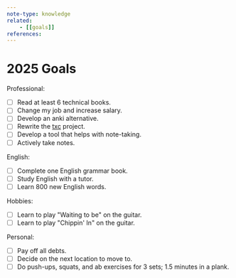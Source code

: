 ```yaml
---
note-type: knowledge
related:
    - [[goals]]
references:
---
```


# 2025 Goals

Professional:

- [ ] Read at least 6 technical books.
- [ ] Change my job and increase salary.
- [ ] Develop an anki alternative.
- [ ] Rewrite the [txc](https://github.com/stounfo/txc) project.
- [ ] Develop a tool that helps with note-taking.
- [ ] Actively take notes.

English:

- [ ] Complete one English grammar book.
- [ ] Study English with a tutor.
- [ ] Learn 800 new English words.

Hobbies:

- [ ] Learn to play "Waiting to be" on the guitar.
- [ ] Learn to play "Chippin' In" on the guitar.

Personal:

- [ ] Pay off all debts.
- [ ] Decide on the next location to move to.
- [ ] Do push-ups, squats, and ab exercises for 3 sets; 1.5 minutes in a plank.
